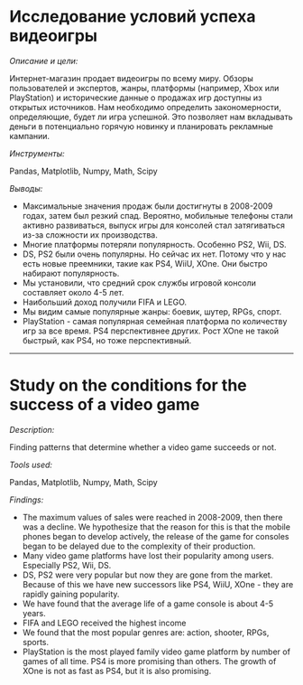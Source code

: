 # Исследование условий успеха видеоигры

*Описание и цели:*  

Интернет-магазин продает видеоигры по всему миру. Обзоры пользователей и экспертов, жанры, платформы (например, Xbox или PlayStation) и исторические данные о продажах игр доступны из открытых источников. 
Нам необходимо определить закономерности, определяющие, будет ли игра успешной. Это позволяет нам вкладывать деньги в потенциально горячую новинку и планировать рекламные кампании.

*Инструменты:*  

Pandas, Matplotlib, Numpy, Math, Scipy

*Выводы:*  

- Максимальные значения продаж были достигнуты в 2008-2009 годах, затем был резкий спад. Вероятно, мобильные телефоны стали активно развиваться, выпуск игры для консолей стал затягиваться из-за сложности их производства.
- Многие платформы потеряли популярность. Особенно PS2, Wii, DS.
- DS, PS2 были очень популярны. Но сейчас их нет. Потому что у нас есть новые преемники, такие как PS4, WiiU, XOne. Они быстро набирают популярность.
- Мы установили, что средний срок службы игровой консоли составляет около 4-5 лет.
- Наибольший доход получили FIFA и LEGO.
- Мы видим самые популярные жанры: боевик, шутер, RPGs, спорт.
- PlayStation - самая популярная семейная платформа по количеству игр за все время. PS4 перспективнее других. Рост XOne не такой быстрый, как PS4, но тоже перспективный.

________________________________________________________________________________________________________________________________________
# Study on the conditions for the success of a video game

*Description:*

Finding patterns that determine whether a video game succeeds or not.

*Tools used:*

Pandas, Matplotlib, Numpy, Math, Scipy

*Findings:*

- The maximum values ​​of sales were reached in 2008-2009, then there was a decline. We hypothesize that the reason for this is that the mobile phones began to develop actively, the release of the game for consoles began to be delayed due to the complexity of their production.
- Many video game platforms have lost their popularity among users. Especially PS2, Wii, DS.
- DS, PS2 were very popular but now they are gone from the market. Because of this we have new successors like PS4, WiiU, XOne - they are rapidly gaining popularity.
- We have found that the average life of a game console is about 4-5 years.
- FIFA and LEGO received the highest income
- We found that the most popular genres are: action, shooter, RPGs, sports.
- PlayStation is the most played family video game platform by number of games of all time. PS4 is more promising than others. The growth of XOne is not as fast as PS4, but it is also promising.
